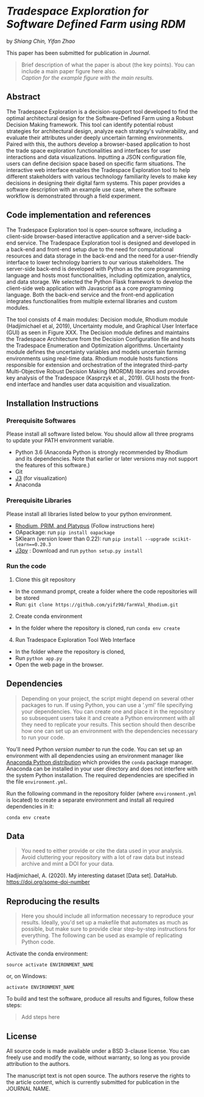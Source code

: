 # *Tradespace Exploration for Software Defined Farm using RDM*

by *Shiang Chin, Yifan Zhao*

This paper has been submitted for publication in *Journal*.

> Brief description of what the paper is about (the key points).
> You can include a main paper figure here also.  
*Caption for the example figure with the main results.*

## Abstract

The Tradespace Exploration is a decision-support tool developed to find the optimal architectural design for the Software-Defined Farm using a Robust Decision Making framework. This tool can identify potential robust strategies for architectural design, analyze each strategy's vulnerability, and evaluate their attributes under deeply uncertain farming environments. Paired with this, the authors develop a browser-based application to host the trade space exploration functionalities and interfaces for user interactions and data visualizations. Inputting a JSON configuration file, users can define decision space based on specific farm situations. The interactive web interface enables the Tradespace Exploration tool to help different stakeholders with various technology familiarity levels to make key decisions in designing their digital farm systems. This paper provides a software description with an example use case, where the software workflow is demonstrated through a field experiment.

## Code implementation and references

The Tradespace Exploration tool is open-source software, including a client-side browser-based interactive application and a server-side back-end service. The Tradespace Exploration tool is designed and developed in a back-end and front-end setup due to the need for computational resources and data storage in the back-end and the need for a user-friendly interface to lower technology barriers to our various stakeholders. The server-side back-end is developed with Python as the core programming language and hosts most functionalities, including optimization, analytics, and data storage. We selected the Python Flask framework to develop the client-side web application with Javascript as a core programming language. Both the back-end service and the front-end application integrates functionalities from multiple external libraries and custom modules. 

The tool consists of 4 main modules: Decision module, Rhodium module (Hadjimichael et al, 2019), Uncertainty module, and Graphical User Interface (GUI) as seen in Figure XXX. The Decision module defines and maintains the Tradespace Architecture from the Decision Configuration file and hosts the Tradespace Enumeration and Optimization algorithms. Uncertainty module defines the uncertainty variables and models uncertain farming environments using real-time data. Rhodium module hosts functions responsible for extension and orchestration of the integrated third-party Multi-Objective Robust Decision Making (MORDM) libraries and provides key analysis of the Tradespace (Kasprzyk et al., 2019). GUI hosts the front-end interface and handles user data acquisition and visualization.


## Installation Instructions

### Prerequisite  Softwares
Please install all software listed below. You should allow all three programs to update your PATH environment variable.
- Python 3.6 (Anaconda Python is strongly recommended by Rhodium and its dependencies. Note that earlier or later versions may not support the features of this software.)
- Git
- [J3](https://github.com/Project-Platypus/J3) (for visualization)
- Anaconda

### Prerequisite  Libraries
Please install all libraries listed below to your python environment.
- [Rhodium, PRIM, and Platypus](https://github.com/Project-Platypus/Rhodium/blob/master/INSTALL.md) (Follow instructions here)
- OApackage: run `pip install oapackage`
- SKlearn (version lower than 0.22): run `pip install --upgrade scikit-learn==0.20.3`
- [J3py](https://github.com/Project-Platypus/J3Py) : Download and run `python setup.py install`

### Run the code
1. Clone this git repository
- In the command prompt, create a folder where the code repositories will be stored
- Run: `git clone https://github.com/yifz98/farmVal_Rhodium.git`
2. Create conda environment
- In the folder where the repository is cloned, run `conda env create`
4. Run Tradespace Exploration Tool Web Interface
- In the folder where the repository is cloned,
- Run `python app.py`
- Open the web page in the browser.


## Dependencies

> Depending on your project, the script might depend on several other packages
> to run. If using Python, you can use a '.yml' file specifying your dependencies.
> You can create one and place it in the repository so subsequent users take it
> and create a Python environment with all they need to replicate your results.
> This section should then describe how one can set up an environment with the
> dependencies necessary to run your code.

You'll need Python *version number* to run the code.
You can set up an environment with all dependencies using an environment manager
like [Anaconda Python distribution](https://www.anaconda.com/download/) which
provides the `conda` package manager.
Anaconda can be installed in your user directory and does not interfere with
the system Python installation.
The required dependencies are specified in the file `environment.yml`.

Run the following command in the repository folder (where `environment.yml`
is located) to create a separate environment and install all required
dependencies in it:

    conda env create

## Data
> You need to either provide or cite the data used in your analysis.
> Avoid cluttering your repository with a lot of raw data but instead archive and
> mint a DOI for your data.

Hadjimichael, A. (2020). My interesting dataset [Data set]. DataHub. https://doi.org/some-doi-number

## Reproducing the results

> Here you should include all information necessary to reproduce your results.
> Ideally, you'd set up a makefile that automates as much as possible, but make
> sure to provide clear step-by-step instructions for everything.
> The following can be used as example of replicating Python code.

Activate the conda environment:

    source activate ENVIRONMENT_NAME

or, on Windows:

    activate ENVIRONMENT_NAME

To build and test the software, produce all results and figures, follow these steps:

> Add steps here


## License

All source code is made available under a BSD 3-clause license. You can freely
use and modify the code, without warranty, so long as you provide attribution
to the authors.

The manuscript text is not open source. The authors reserve the rights to the
article content, which is currently submitted for publication in the
JOURNAL NAME.

